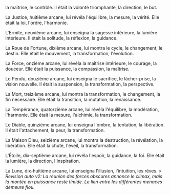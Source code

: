 la maîtrise,
le contrôle.
Il était la volonté triomphante,
la direction,
le but.

La Justice,
huitième arcane,
lui révéla l'équilibre,
la mesure,
la vérité.
Elle était la loi,
l'ordre,
l'harmonie.

L'Ermite,
neuvième arcane,
lui enseigna la sagesse intérieure,
la lumière intérieure.
Il était la solitude,
la réflexion,
la guidance.

La Roue de Fortune,
dixième arcane,
lui montra le cycle,
le changement,
le destin.
Elle était le mouvement,
la transformation,
l'évolution.

La Force,
onzième arcane,
lui révéla la maîtrise intérieure,
le courage,
la douceur.
Elle était la puissance,
la compassion,
la maîtrise.

Le Pendu,
douzième arcane,
lui enseigna le sacrifice,
le lâcher-prise,
la vision nouvelle.
Il était la suspension,
la transformation,
la perspective.

La Mort,
treizième arcane,
lui montra la transformation,
le changement,
la fin nécessaire.
Elle était la transition,
la mutation,
la renaissance.

La Tempérance,
quatorzième arcane,
lui révéla l'équilibre,
la modération,
l'harmonie.
Elle était la mesure,
l'alchimie,
la transformation.

Le Diable,
quinzième arcane,
lui enseigna l'ombre,
la tentation,
la libération.
Il était l'attachement,
la peur,
la transformation.

La Maison Dieu,
seizième arcane,
lui montra la destruction,
la révélation,
la libération.
Elle était la chute,
l'éveil,
la transformation.

L'Étoile,
dix-septième arcane,
lui révéla l'espoir,
la guidance,
la foi.
Elle était la lumière,
la direction,
l'inspiration.

La Lune,
dix-huitième arcane,
lui enseigna l'illusion,
l'intuition,
les rêves. > _Revision auto v2: La réunion des forces obscures annonce le climax, mais la montée en puissance reste timide. Le lien entre les différentes menaces demeure flou._
